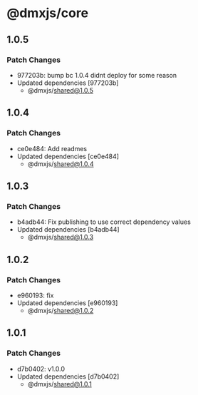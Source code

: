 # @dmxjs/core

## 1.0.5

### Patch Changes

- 977203b: bump bc 1.0.4 didnt deploy for some reason
- Updated dependencies [977203b]
  - @dmxjs/shared@1.0.5

## 1.0.4

### Patch Changes

- ce0e484: Add readmes
- Updated dependencies [ce0e484]
  - @dmxjs/shared@1.0.4

## 1.0.3

### Patch Changes

- b4adb44: Fix publishing to use correct dependency values
- Updated dependencies [b4adb44]
  - @dmxjs/shared@1.0.3

## 1.0.2

### Patch Changes

- e960193: fix
- Updated dependencies [e960193]
  - @dmxjs/shared@1.0.2

## 1.0.1

### Patch Changes

- d7b0402: v1.0.0
- Updated dependencies [d7b0402]
  - @dmxjs/shared@1.0.1

